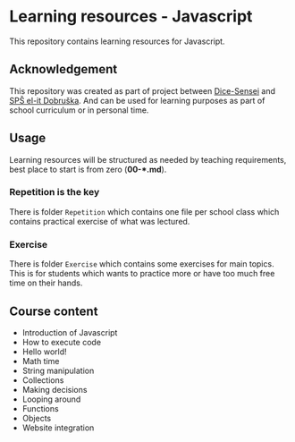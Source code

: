 # Learning resources - Javascript

This repository contains learning resources for Javascript.

## Acknowledgement

This repository was created as part of project between [Dice-Sensei](https://github.com/Dice-Sensei) and [SPŠ el-it Dobruška](https://spselitdobruska.cz/). And can be used for learning purposes as part of school curriculum or in personal time.

## Usage

Learning resources will be structured as needed by teaching requirements, best place to start is from zero (**00-\*.md**).

### Repetition is the key

There is folder `Repetition` which contains one file per school class which contains practical exercise of what was lectured.

### Exercise

There is folder `Exercise` which contains some exercises for main topics. This is for students which wants to practice more or have too much free time on their hands.

## Course content

- Introduction of Javascript
- How to execute code
- Hello world!
- Math time
- String manipulation
- Collections
- Making decisions
- Looping around
- Functions
- Objects
- Website integration

